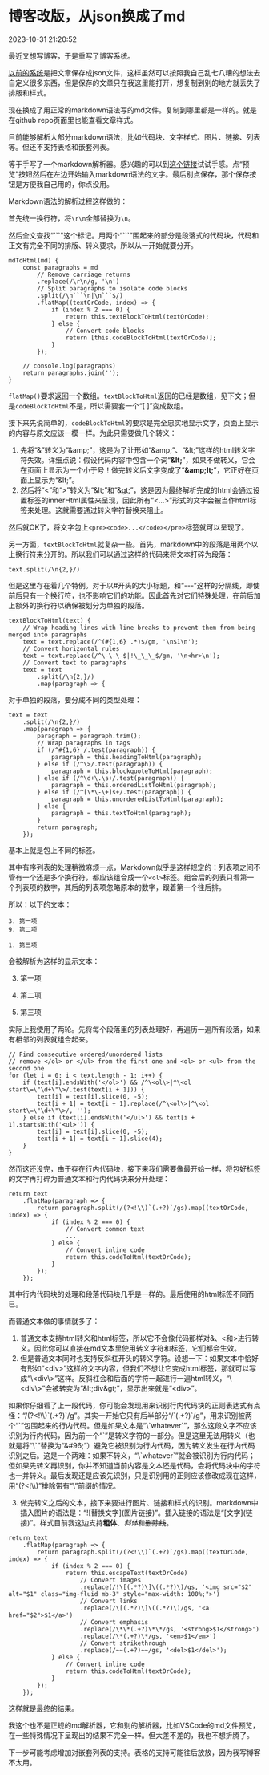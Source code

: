 # 博客改版，从json换成了md

2023-10-31 21:20:52

最近又想写博客，于是重写了博客系统。

[以前的系统](#post1806241955)是把文章保存成json文件，这样虽然可以按照我自己乱七八糟的想法去自定义很多东西，但是保存的文章只在我这里能打开，想复制到别的地方就丢失了排版和样式。

现在换成了用正常的markdown语法写的md文件。复制到哪里都是一样的。就是在github repo页面里也能查看文章样式。

目前能够解析大部分markdown语法，比如代码块、文字样式、图片、链接、列表等。但还不支持表格和嵌套列表。

等于手写了一个markdown解析器。感兴趣的可以到[这个链接](/blog/editor.html)试试手感。点“预览”按钮然后在左边开始输入markdown语法的文字。最后别点保存，那个保存按钮是方便我自己用的，你点没用。

Markdown语法的解析过程这样做的：

首先统一换行符，将`\r\n`全部替换为`\n`。

然后全文查找“\`\`\`"这个标记。用两个“\`\`\`”围起来的部分是段落式的代码块，代码和正文有完全不同的排版、转义要求，所以从一开始就要分开。

```
mdToHtml(md) {
    const paragraphs = md
        // Remove carriage returns
        .replace(/\r\n/g, '\n')
        // Split paragraphs to isolate code blocks
        .split(/\n```\n|\n```$/)
        .flatMap((textOrCode, index) => {
            if (index % 2 === 0) {
                return this.textBlockToHtml(textOrCode);
            } else {
                // Convert code blocks
                return [this.codeBlockToHtml(textOrCode)];
            }
        });

    // console.log(paragraphs)
    return paragraphs.join('');
}
```
`flatMap()`要求返回一个数组。`textBlockToHtml`返回的已经是数组，见下文；但是`codeBlockToHtml`不是，所以需要套一个“[ ]”变成数组。

接下来先说简单的，`codeBlockToHtml`的要求是完全忠实地显示文字，页面上显示的内容与原文应该一模一样。为此只需要做几个转义：

1. 先将“&”转义为“\&amp;”，这是为了让形如“\&amp;”、“\&lt;”这样的html转义字符失效。详细点说：假设代码内容中包含一个词“**\&lt;**”，如果不做转义，它会在页面上显示为一个小于号！做完转义后文字变成了“**\&amp;lt;**”，它正好在页面上显示为“\&lt;”。
2. 然后将“<”和“>”转义为“\&lt;”和“\&gt;”，这是因为最终解析完成的html会通过设置标签的innerHtml属性来呈现，因此所有“<...>”形式的文字会被当作html标签来处理。这就需要通过转义字符替换来阻止。

然后就OK了，将文字包上`<pre><code>...</code></pre>`标签就可以呈现了。

另一方面，`textBlockToHtml`就复杂一些。首先，markdown中的段落是用两个以上换行符来分开的。所以我们可以通过这样的代码来将文本打碎为段落：

```
text.split(/\n{2,}/)
```

但是这里存在着几个特例。对于以#开头的大小标题，和“---”这样的分隔线，即使前后只有一个换行符，也不影响它们的功能。因此首先对它们特殊处理，在前后加上额外的换行符以确保被划分为单独的段落。

```
textBlockToHtml(text) {
    // Wrap heading lines with line breaks to prevent them from being merged into paragraphs
    text = text.replace(/^(#{1,6} .*)$/gm, '\n$1\n');
    // Convert horizontal rules
    text = text.replace(/^\-\-\-$|!\_\_\_$/gm, '\n<hr>\n');
    // Convert text to paragraphs
    text = text
        .split(/\n{2,}/)
        .map(paragraph => {
```

对于单独的段落，要分成不同的类型处理：

```
text = text
    .split(/\n{2,}/)
    .map(paragraph => {
        paragraph = paragraph.trim();
        // Wrap paragraphs in tags
        if (/^#{1,6} /.test(paragraph)) {
            paragraph = this.headingToHtml(paragraph);
        } else if (/^\>/.test(paragraph)) {
            paragraph = this.blockquoteToHtml(paragraph);
        } else if (/^\d+\.\s+/.test(paragraph)) {
            paragraph = this.orderedListToHtml(paragraph);
        } else if (/^[\*\-\+]s+/.test(paragraph)) {
            paragraph = this.unorderedListToHtml(paragraph);
        } else {
            paragraph = this.textToHtml(paragraph);
        }
        return paragraph;
    });
```

基本上就是包上不同的标签。

其中有序列表的处理稍微麻烦一点，Markdown似乎是这样规定的：列表项之间不管有一个还是多个换行符，都应该组合成一个`<ol>`标签。组合后的列表只看第一个列表项的数字，其后的列表项忽略原本的数字，跟着第一个往后排。

所以：以下的文本：

```
3. 第一项
9. 第二项

1. 第三项
```

会被解析为这样的显示文本：

3. 第一项
9. 第二项

1. 第三项

实际上我使用了两轮。先将每个段落里的列表处理好，再遍历一遍所有段落，如果有相邻的列表就组合起来。

```
// Find consecutive ordered/unordered lists
// remove </ol> or </ul> from the first one and <ol> or <ul> from the second one
for (let i = 0; i < text.length - 1; i++) {
    if (text[i].endsWith('</ol>') && /^\<ol\>|^\<ol start\=\"\d+\"\>/.test(text[i + 1])) {
        text[i] = text[i].slice(0, -5);
        text[i + 1] = text[i + 1].replace(/^\<ol\>|^\<ol start\=\"\d+\"\>/, '');
    } else if (text[i].endsWith('</ul>') && text[i + 1].startsWith('<ul>')) {
        text[i] = text[i].slice(0, -5);
        text[i + 1] = text[i + 1].slice(4);
    }
}
```

然而这还没完，由于存在行内代码块，接下来我们需要像最开始一样，将包好标签的文字再打碎为普通文本和行内代码块来分开处理：

```
return text
    .flatMap(paragraph => {
        return paragraph.split(/(?<!\\)`(.+?)`/gs).map((textOrCode, index) => {
            if (index % 2 === 0) {
                // Convert common text
                ...
            } else {
                // Convert inline code
                return this.codeToHtml(textOrCode);
            }
        });
    });
```

其中行内代码块的处理和段落代码块几乎是一样的。最后使用的html标签不同而已。

而普通文本做的事情就多了：

1. 普通文本支持html转义和html标签，所以它不会像代码那样对&、\<和\>进行转义。因此你可以直接在md文本里使用转义字符和标签，它们都会生效。
2. 但是普通文本同时也支持反斜杠开头的转义字符。设想一下：如果文本中恰好有形如“\<div\>”这样的文字内容，但我们不想让它变成html标签，那就可以写成“\\\<div\\\>”这样。反斜杠会和后面的字符一起进行一遍html转义，“\\\<div\\\>”会被转变为“\&lt;div\&gt;”，显示出来就是“\<div\>”。

如果你仔细看了上一段代码，你可能会发现用来识别行内代码块的正则表达式有点怪：“/(?\<!\\\\)\`(.+?)\`/g”。其实一开始它只有后半部分“/\`(.+?)\`/g”，用来识别被两个“\`”包围起来的行内代码。但是如果文本是“\\\`whatever\`”，那么这段文字不应该识别为行内代码，因为前一个“\`”是转义字符的一部分。但是这里无法用转义（也就是将“\\\`”替换为“\&#96;”）避免它被识别为行内代码，因为转义发生在行内代码识别之后。这是一个两难：如果不转义，“\\\`whatever\`”就会被识别为行内代码；但如果先转义再识别，你并不知道当前内容是文本还是代码，会将代码块中的字符也一并转义。最后发现还是应该先识别，只是识别用的正则应该修改成现在这样，用“(?\<!\\\\)”排除带有“\\”前缀的情况。

3. 做完转义之后的文本，接下来要进行图片、链接和样式的识别。markdown中插入图片的语法是：“!\[替换文字\]\(图片链接\)”。插入链接的语法是“\[文字\]\(链接\)”。样式目前我这边支持**粗体**、*斜体*和~~删除线~~。

```
return text
    .flatMap(paragraph => {
        return paragraph.split(/(?<!\\)`(.+?)`/gs).map((textOrCode, index) => {
            if (index % 2 === 0) {
                return this.escapeText(textOrCode)
                    // Convert images
                    .replace(/!\[(.*?)\]\((.*?)\)/gs, '<img src="$2" alt="$1" class="img-fluid mb-3" style="max-width: 100%;">')
                    // Convert links
                    .replace(/\[(.*?)\]\((.*?)\)/gs, '<a href="$2">$1</a>')
                    // Convert emphasis
                    .replace(/\*\*(.+?)\*\*/gs, '<strong>$1</strong>')
                    .replace(/\*(.+?)\*/gs, '<em>$1</em>')
                    // Convert strikethrough
                    .replace(/~~(.+?)~~/gs, '<del>$1</del>');
            } else {
                // Convert inline code
                return this.codeToHtml(textOrCode);
            }
        });
    });
```

这样就是最终的结果。

我这个也不是正规的md解析器，它和别的解析器，比如VSCode的md文件预览，在一些特殊情况下呈现出的结果不完全一样。但大差不差的，我也不想折腾了。

下一步可能考虑增加对嵌套列表的支持。表格的支持可能往后放放，因为我写博客不太用。